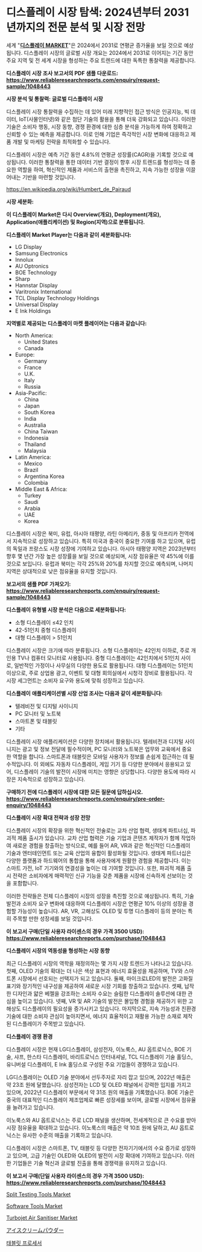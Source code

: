 <p><h1>디스플레이 시장 탐색: 2024년부터 2031년까지의 전문 분석 및 시장 전망</h1></p><p>세계 "<strong><a href="https://www.reliableresearchreports.com/display-r1048443?utm_campaign=105&utm_medium=8&utm_source=Github&utm_content=ia&utm_term=14112024&utm_id=display">디스플레이 MARKET</a></strong>"은 2024에서 2031로 연평균 증가율을 보일 것으로 예상됩니다. 디스플레이 시장의 글로벌 시장 개요는 2024에서 2031로 이어지는 기간 동안 주요 지역 및 전 세계 시장을 형성하는 주요 트렌드에 대한 독특한 통찰력을 제공합니다.</p>
<p><strong>디스플레이 시장 조사 보고서의 PDF 샘플 다운로드: <a href="https://www.reliableresearchreports.com/enquiry/request-sample/1048443?utm_campaign=105&utm_medium=8&utm_source=Github&utm_content=ia&utm_term=14112024&utm_id=display">https://www.reliableresearchreports.com/enquiry/request-sample/1048443</a></strong></p>
<p><strong>시장 분석 및 통찰력: 글로벌 디스플레이 시장</strong></p>
<p><p>디스플레이 시장 통찰력을 수집하는 데 있어 미래 지향적인 접근 방식은 인공지능, 빅 데이터, IoT(사물인터넷)와 같은 첨단 기술의 활용을 통해 더욱 강화되고 있습니다. 이러한 기술은 소비자 행동, 시장 동향, 경쟁 환경에 대한 심층 분석을 가능하게 하여 정확하고 신뢰할 수 있는 예측을 제공합니다. 이로 인해 기업은 즉각적인 시장 변화에 대응하고 제품 개발 및 마케팅 전략을 최적화할 수 있습니다. </p><p>디스플레이 시장은 예측 기간 동안 4.8%의 연평균 성장률(CAGR)을 기록할 것으로 예상됩니다. 이러한 통찰력을 통한 데이터 기반 결정이 향후 시장 트렌드를 형성하는 데 중요한 역할을 하여, 혁신적인 제품과 서비스의 출현을 촉진하고, 지속 가능한 성장을 이끌어내는 기반을 마련할 것입니다.</p></p>
<p><a href="%7CAUTHORITHY_DOMAIN_URL%7C?utm_campaign=105&utm_medium=8&utm_source=Github&utm_content=ia&utm_term=14112024&utm_id=display">https://en.wikipedia.org/wiki/Humbert_de_Pairaud</a></p>
<p><strong>시장 세분화:</strong></p>
<p><strong>이 디스플레이 Market은 다시 Overview(개요), Deployment(개요), Application(애플리케이션) 및 Region(지역)으로 분류됩니다.</strong></p>
<p><strong>디스플레이 Market Player는 다음과 같이 세분화됩니다:</strong></p>
<p><ul><li>LG Display</li><li>Samsung Electronics</li><li>Innolux</li><li>AU Optronics</li><li>BOE Technology</li><li>Sharp</li><li>Hannstar Display</li><li>Varitronix International</li><li>TCL Display Technology Holdings</li><li>Universal Display</li><li>E Ink Holdings</li></ul></p>
<p><strong>지역별로 제공되는 디스플레이 마켓 플레이어는 다음과 같습니다:</strong></p>
<p><ul>
    <li>
        North America:
        <ul>
            <li>United States</li>
            <li>Canada</li>
        </ul>
    </li>
    <li>
        Europe:
        <ul>
            <li>Germany</li>
            <li>France</li>
            <li>U.K.</li>
            <li>Italy</li>
            <li>Russia</li>
        </ul>
    </li>
    <li>
        Asia-Pacific:
        <ul>
            <li>China</li>
            <li>Japan</li>
            <li>South Korea</li>
            <li>India</li>
            <li>Australia</li>
            <li>China Taiwan</li>
            <li>Indonesia</li>
            <li>Thailand</li>
            <li>Malaysia</li>
        </ul>
    </li>
    <li>
        Latin America:
        <ul>
            <li>Mexico</li>
            <li>Brazil</li>
            <li>Argentina Korea</li>
            <li>Colombia</li>
        </ul>
    </li>
    <li>
        Middle East & Africa:
        <ul>
            <li>Turkey</li>
            <li>Saudi</li>
            <li>Arabia</li>
            <li>UAE</li>
            <li>Korea</li>
        </ul>
    </li>
    </ul></p>
<p><p>디스플레이 시장은 북미, 유럽, 아시아 태평양, 라틴 아메리카, 중동 및 아프리카 전역에서 지속적으로 성장하고 있습니다. 특히 미국과 중국이 중요한 기여를 하고 있으며, 유럽의 독일과 프랑스도 시장 성장에 기여하고 있습니다. 아시아 태평양 지역은 2023년부터 향후 몇 년간 가장 높은 성장률을 보일 것으로 예상되며, 시장 점유율은 약 45%에 이를 것으로 보입니다. 유럽과 북미는 각각 25%와 20%를 차지할 것으로 예측되며, 나머지 지역은 상대적으로 낮은 점유율을 유지할 것입니다.</p></p>
<p><strong>보고서의 샘플 PDF 가져오기: <a href="https://www.reliableresearchreports.com/enquiry/request-sample/1048443?utm_campaign=105&utm_medium=8&utm_source=Github&utm_content=ia&utm_term=14112024&utm_id=display">https://www.reliableresearchreports.com/enquiry/request-sample/1048443</a></strong></p>
<p><strong>디스플레이 유형별 시장 분석은 다음으로 세분화됩니다:</strong></p>
<p><ul><li>소형 디스플레이 ≤42 인치</li><li>42-51인치 중형 디스플레이</li><li>대형 디스플레이 > 51인치</li></ul></p>
<p><p>디스플레이 시장은 크기에 따라 분류됩니다. 소형 디스플레이는 42인치 이하로, 주로 개인용 TV나 컴퓨터 모니터로 사용됩니다. 중형 디스플레이는 42인치에서 51인치 사이로, 일반적인 가정이나 사무실의 다양한 용도로 활용됩니다. 대형 디스플레이는 51인치 이상으로, 주로 상업용 광고, 이벤트 및 대형 회의실에서 시청각 장비로 활용됩니다. 각 시장 세그먼트는 소비자 요구와 용도에 맞춰 성장하고 있습니다.</p></p>
<p><strong>디스플레이 애플리케이션별 시장 산업 조사는 다음과 같이 세분화됩니다:</strong></p>
<p><ul><li>텔레비전 및 디지털 사이니지</li><li>PC 모니터 및 노트북</li><li>스마트폰 및 태블릿</li><li>기타</li></ul></p>
<p><p>디스플레이 시장 애플리케이션은 다양한 장치에서 활용됩니다. 텔레비전과 디지털 사이니지는 광고 및 정보 전달에 필수적이며, PC 모니터와 노트북은 업무와 교육에서 중요한 역할을 합니다. 스마트폰과 태블릿은 모바일 사용자가 정보를 손쉽게 접근하는 데 필수적입니다. 이 외에도 자동차 디스플레이, 게임 기기 등 다양한 분야에서 응용되고 있어, 디스플레이 기술의 발전이 시장에 미치는 영향은 상당합니다. 다양한 용도에 따라 시장은 지속적으로 성장하고 있습니다.</p></p>
<p><strong>구매하기 전에 디스플레이 시장에 대한 모든 질문에 답하십시오. <a href="https://www.reliableresearchreports.com/enquiry/pre-order-enquiry/1048443?utm_campaign=105&utm_medium=8&utm_source=Github&utm_content=ia&utm_term=14112024&utm_id=display">https://www.reliableresearchreports.com/enquiry/pre-order-enquiry/1048443</a></strong></p>
<p><strong>디스플레이 시장 확대 전략과 성장 전망</strong></p>
<p><p>디스플레이 시장의 확장을 위한 혁신적인 전술로는 교차 산업 협력, 생태계 파트너십, 파괴적 제품 출시가 있습니다. 교차 산업 협력은 기술 기업과 콘텐츠 제작자가 함께 작업하여 새로운 경험을 창출하는 방식으로, 예를 들어 AR, VR과 같은 혁신적인 디스플레이 기술과 엔터테인먼트 또는 교육 산업의 융합이 활성화될 것입니다. 생태계 파트너십은 다양한 플랫폼과 하드웨어의 통합을 통해 사용자에게 원활한 경험을 제공합니다. 이는 스마트 가전, IoT 기기와의 연결성을 높이는 데 기여할 것입니다. 또한, 파괴적 제품 출시 전략은 소비자에게 매력적인 신규 기능을 갖춘 제품을 시장에 신속하게 선보이는 것을 포함합니다.</p><p>이러한 전략들은 전체 디스플레이 시장의 성장을 촉진할 것으로 예상됩니다. 특히, 기술 발전과 소비자 요구 변화에 대응하여 디스플레이 시장은 연평균 10% 이상의 성장을 경험할 가능성이 높습니다. AR, VR, 고해상도 OLED 및 투명 디스플레이 등의 분야는 특히 주목할 만한 성장세를 보일 것입니다.</p></p>
<p><strong>이 보고서 구매(단일 사용자 라이센스의 경우 가격 3500 USD): <a href="https://www.reliableresearchreports.com/purchase/1048443?utm_campaign=105&utm_medium=8&utm_source=Github&utm_content=ia&utm_term=14112024&utm_id=display">https://www.reliableresearchreports.com/purchase/1048443</a></strong></p>
<p><strong>디스플레이 시장의 역동성을 형성하는 시장 동향</strong></p>
<p><p>최근 디스플레이 시장의 역학을 재정의하는 몇 가지 시장 트렌드가 나타나고 있습니다. 첫째, OLED 기술의 확대는 더 나은 색상 표현과 에너지 효율성을 제공하며, TV와 스마트폰 시장에서 선호되는 선택지가 되고 있습니다. 둘째, 마이크로LED의 발전은 고화질 표기와 장기적인 내구성을 제공하여 새로운 시장 기회를 창출하고 있습니다. 셋째, 납작한 디자인과 얇은 베젤을 강조하는 소비자 수요는 슬림한 디스플레이 솔루션에 대한 관심을 높이고 있습니다. 넷째, VR 및 AR 기술의 발전은 몰입형 경험을 제공하기 위한 고해상도 디스플레이의 필요성을 증가시키고 있습니다. 마지막으로, 지속 가능성과 친환경 기술에 대한 소비자 관심이 높아지면서, 에너지 효율적이고 재활용 가능한 소재로 제작된 디스플레이가 주목받고 있습니다.</p></p>
<p><strong>디스플레이 경쟁 환경</strong></p>
<p><p>디스플레이 시장은 현재 LG디스플레이, 삼성전자, 이노룩스, AU 옵트로닉스, BOE 기술, 샤프, 한스타 디스플레이, 바리트로닉스 인터내셔널, TCL 디스플레이 기술 홀딩스, 유니버설 디스플레이, E Ink 홀딩스로 구성된 주요 기업들이 경쟁하고 있습니다.</p><p>LG디스플레이는 OLED 기술 분야에서 선두주자로 자리 잡고 있으며, 2022년 매출은 약 23조 원에 달했습니다. 삼성전자는 LCD 및 OLED 패널에서 강력한 입지를 가지고 있으며, 2022년 디스플레이 부문에서 약 31조 원의 매출을 기록했습니다. BOE 기술은 중국의 대표적인 디스플레이 제조업체로 빠른 성장세를 보이며, 글로벌 시장에서 점유율을 늘려가고 있습니다.</p><p>이노룩스와 AU 옵트로닉스는 주로 LCD 패널을 생산하며, 전세계적으로 큰 수요를 받아 시장 점유율을 확대하고 있습니다. 이노룩스의 매출은 약 10조 원에 달하고, AU 옵트로닉스는 유사한 수준의 매출을 기록하고 있습니다.</p><p>디스플레이 시장은 스마트폰, TV, 태블릿 등 다양한 전자기기에서의 수요 증가로 성장하고 있으며, 고급 기술인 OLED와 QLED의 발전이 시장 확대에 기여하고 있습니다. 이러한 기업들은 기술 혁신과 글로벌 진출을 통해 경쟁력을 유지하고 있습니다.</p></p>
<p><strong>이 보고서 구매(단일 사용자 라이센스의 경우 가격 3500 USD): <a href="https://www.reliableresearchreports.com/purchase/1048443?utm_campaign=105&utm_medium=8&utm_source=Github&utm_content=ia&utm_term=14112024&utm_id=display">https://www.reliableresearchreports.com/purchase/1048443</a></strong></p>
<p><p><a href="https://issuu.com/reportprime-2/docs/split-testing-tools-market-size-203_fa4499bb866323?utm_campaign=105&utm_medium=8&utm_source=Github&utm_content=ia&utm_term=14112024&utm_id=display">Split Testing Tools Market</a></p><p><a href="https://issuu.com/reportprime-2/docs/software-tools-market-size-2030.ppt_396202acbe452d?utm_campaign=105&utm_medium=8&utm_source=Github&utm_content=ia&utm_term=14112024&utm_id=display">Software Tools Market</a></p><p><a href="https://www.linkedin.com/pulse/disruption-innovation-turbojet-air-sanitiser-industry-market-analysis-8ppff?utm_campaign=105&utm_medium=8&utm_source=Github&utm_content=ia&utm_term=14112024&utm_id=display">Turbojet Air Sanitiser Market</a></p><p><a href="https://github.com/mohamedbakry57/Market-Research-Report-List-6/blob/main/787134523954.md?utm_campaign=105&utm_medium=8&utm_source=Github&utm_content=ia&utm_term=14112024&utm_id=display">アイスクリームパウダー</a></p><p><a href="https://github.com/laholand/Market-Research-Report-List-6/blob/main/374932324050.md?utm_campaign=105&utm_medium=8&utm_source=Github&utm_content=ia&utm_term=14112024&utm_id=display">태블릿 프로세서</a></p></p>